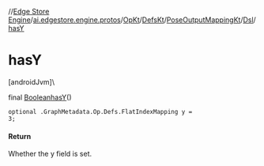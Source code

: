 //[Edge Store Engine](../../../../../../index.md)/[ai.edgestore.engine.protos](../../../../index.md)/[OpKt](../../../index.md)/[DefsKt](../../index.md)/[PoseOutputMappingKt](../index.md)/[Dsl](index.md)/[hasY](has-y.md)

# hasY

[androidJvm]\

final [Boolean](https://developer.android.com/reference/kotlin/java/lang/Boolean.html)[hasY](has-y.md)()

<code>optional .GraphMetadata.Op.Defs.FlatIndexMapping y = 3;</code>

#### Return

Whether the y field is set.
